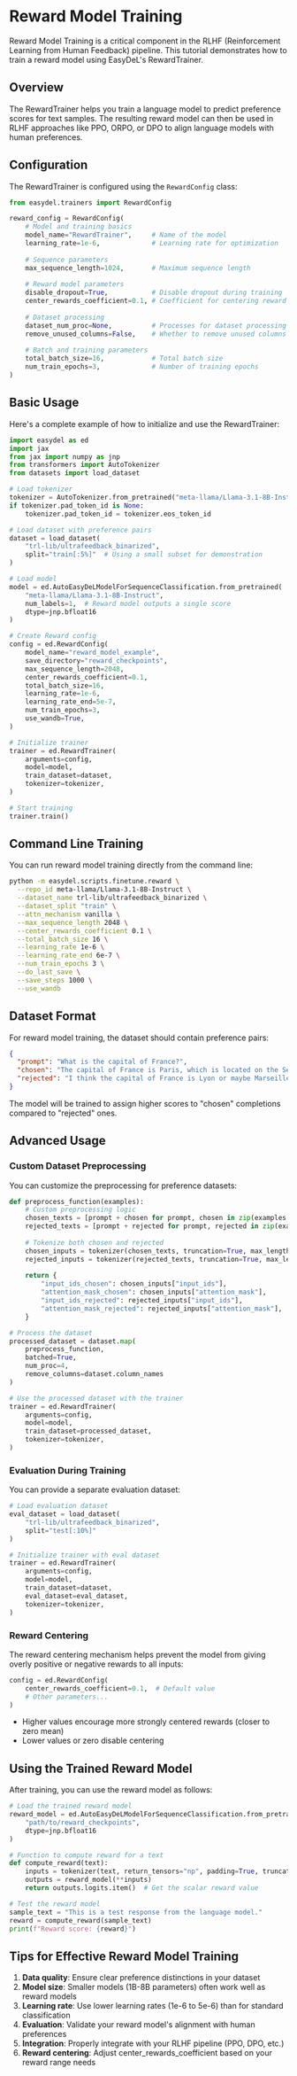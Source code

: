 # Reward Model Training

Reward Model Training is a critical component in the RLHF (Reinforcement Learning from Human Feedback) pipeline. This tutorial demonstrates how to train a reward model using EasyDeL's RewardTrainer.

## Overview

The RewardTrainer helps you train a language model to predict preference scores for text samples. The resulting reward model can then be used in RLHF approaches like PPO, ORPO, or DPO to align language models with human preferences.

## Configuration

The RewardTrainer is configured using the `RewardConfig` class:

```python
from easydel.trainers import RewardConfig

reward_config = RewardConfig(
    # Model and training basics
    model_name="RewardTrainer",     # Name of the model
    learning_rate=1e-6,             # Learning rate for optimization
    
    # Sequence parameters
    max_sequence_length=1024,       # Maximum sequence length
    
    # Reward model parameters
    disable_dropout=True,           # Disable dropout during training
    center_rewards_coefficient=0.1, # Coefficient for centering reward outputs
    
    # Dataset processing
    dataset_num_proc=None,          # Processes for dataset processing
    remove_unused_columns=False,    # Whether to remove unused columns
    
    # Batch and training parameters
    total_batch_size=16,            # Total batch size
    num_train_epochs=3,             # Number of training epochs
)
```

## Basic Usage

Here's a complete example of how to initialize and use the RewardTrainer:

```python
import easydel as ed
import jax
from jax import numpy as jnp
from transformers import AutoTokenizer
from datasets import load_dataset

# Load tokenizer
tokenizer = AutoTokenizer.from_pretrained("meta-llama/Llama-3.1-8B-Instruct")
if tokenizer.pad_token_id is None:
    tokenizer.pad_token_id = tokenizer.eos_token_id

# Load dataset with preference pairs
dataset = load_dataset(
    "trl-lib/ultrafeedback_binarized", 
    split="train[:5%]"  # Using a small subset for demonstration
)

# Load model
model = ed.AutoEasyDeLModelForSequenceClassification.from_pretrained(
    "meta-llama/Llama-3.1-8B-Instruct",
    num_labels=1,  # Reward model outputs a single score
    dtype=jnp.bfloat16
)

# Create Reward config
config = ed.RewardConfig(
    model_name="reward_model_example",
    save_directory="reward_checkpoints",
    max_sequence_length=2048,
    center_rewards_coefficient=0.1,
    total_batch_size=16,
    learning_rate=1e-6,
    learning_rate_end=5e-7,
    num_train_epochs=3,
    use_wandb=True,
)

# Initialize trainer
trainer = ed.RewardTrainer(
    arguments=config,
    model=model,
    train_dataset=dataset,
    tokenizer=tokenizer,
)

# Start training
trainer.train()
```

## Command Line Training

You can run reward model training directly from the command line:

```bash
python -m easydel.scripts.finetune.reward \
  --repo_id meta-llama/Llama-3.1-8B-Instruct \
  --dataset_name trl-lib/ultrafeedback_binarized \
  --dataset_split "train" \
  --attn_mechanism vanilla \
  --max_sequence_length 2048 \
  --center_rewards_coefficient 0.1 \
  --total_batch_size 16 \
  --learning_rate 1e-6 \
  --learning_rate_end 6e-7 \
  --num_train_epochs 3 \
  --do_last_save \
  --save_steps 1000 \
  --use_wandb
```

## Dataset Format

For reward model training, the dataset should contain preference pairs:

```json
{
  "prompt": "What is the capital of France?",
  "chosen": "The capital of France is Paris, which is located on the Seine River.",
  "rejected": "I think the capital of France is Lyon or maybe Marseille, not sure."
}
```

The model will be trained to assign higher scores to "chosen" completions compared to "rejected" ones.

## Advanced Usage

### Custom Dataset Preprocessing

You can customize the preprocessing for preference datasets:

```python
def preprocess_function(examples):
    # Custom preprocessing logic
    chosen_texts = [prompt + chosen for prompt, chosen in zip(examples["prompt"], examples["chosen"])]
    rejected_texts = [prompt + rejected for prompt, rejected in zip(examples["prompt"], examples["rejected"])]
    
    # Tokenize both chosen and rejected
    chosen_inputs = tokenizer(chosen_texts, truncation=True, max_length=1024)
    rejected_inputs = tokenizer(rejected_texts, truncation=True, max_length=1024)
    
    return {
        "input_ids_chosen": chosen_inputs["input_ids"],
        "attention_mask_chosen": chosen_inputs["attention_mask"],
        "input_ids_rejected": rejected_inputs["input_ids"],
        "attention_mask_rejected": rejected_inputs["attention_mask"],
    }

# Process the dataset
processed_dataset = dataset.map(
    preprocess_function,
    batched=True,
    num_proc=4,
    remove_columns=dataset.column_names
)

# Use the processed dataset with the trainer
trainer = ed.RewardTrainer(
    arguments=config,
    model=model,
    train_dataset=processed_dataset,
    tokenizer=tokenizer,
)
```

### Evaluation During Training

You can provide a separate evaluation dataset:

```python
# Load evaluation dataset
eval_dataset = load_dataset(
    "trl-lib/ultrafeedback_binarized", 
    split="test[:10%]"
)

# Initialize trainer with eval dataset
trainer = ed.RewardTrainer(
    arguments=config,
    model=model,
    train_dataset=dataset,
    eval_dataset=eval_dataset,
    tokenizer=tokenizer,
)
```

### Reward Centering

The reward centering mechanism helps prevent the model from giving overly positive or negative rewards to all inputs:

```python
config = ed.RewardConfig(
    center_rewards_coefficient=0.1,  # Default value
    # Other parameters...
)
```

- Higher values encourage more strongly centered rewards (closer to zero mean)
- Lower values or zero disable centering

## Using the Trained Reward Model

After training, you can use the reward model as follows:

```python
# Load the trained reward model
reward_model = ed.AutoEasyDeLModelForSequenceClassification.from_pretrained(
    "path/to/reward_checkpoints",
    dtype=jnp.bfloat16
)

# Function to compute reward for a text
def compute_reward(text):
    inputs = tokenizer(text, return_tensors="np", padding=True, truncation=True)
    outputs = reward_model(**inputs)
    return outputs.logits.item()  # Get the scalar reward value

# Test the reward model
sample_text = "This is a test response from the language model."
reward = compute_reward(sample_text)
print(f"Reward score: {reward}")
```

## Tips for Effective Reward Model Training

1. **Data quality**: Ensure clear preference distinctions in your dataset
2. **Model size**: Smaller models (1B-8B parameters) often work well as reward models
3. **Learning rate**: Use lower learning rates (1e-6 to 5e-6) than for standard classification
4. **Evaluation**: Validate your reward model's alignment with human preferences
5. **Integration**: Properly integrate with your RLHF pipeline (PPO, DPO, etc.)
6. **Reward centering**: Adjust center_rewards_coefficient based on your reward range needs
